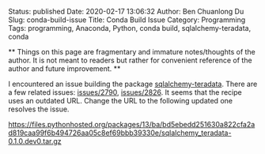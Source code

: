 Status: published
Date: 2020-02-17 13:06:32
Author: Ben Chuanlong Du
Slug: conda-build-issue
Title: Conda Build Issue
Category: Programming
Tags: programming, Anaconda, Python, conda build, sqlalchemy-teradata, conda

**
Things on this page are
fragmentary and immature notes/thoughts of the author.
It is not meant to readers
but rather for convenient reference of the author and future improvement.
**

I encountered an issue building the package
[sqlalchemy-teradata](https://pypi.org/project/sqlalchemy-teradata/).
There are a few related issues:
[issues/2790](https://github.com/conda/conda-build/issues/2790),
[issues/2826](https://github.com/conda/conda-build/issues/2826).
It seems that the recipe uses an outdated URL.
Change the URL to the following updated one resolves the issue.

https://files.pythonhosted.org/packages/13/ba/bd5ebedd251630a822cfa2ad819caa99f6b494726aa05c8ef69bbb39330e/sqlalchemy_teradata-0.1.0.dev0.tar.gz
